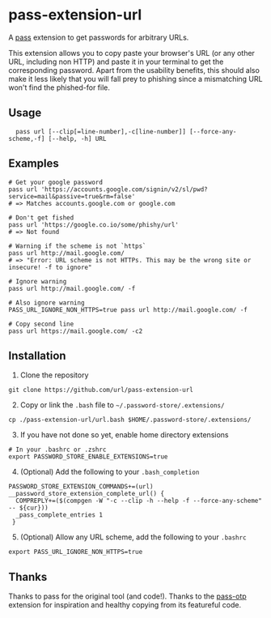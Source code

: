 # pass-extension-url

A [pass](https://www.passwordstore.org/) extension to get passwords for arbitrary URLs.

This extension allows you to copy paste your browser's URL (or any other URL, including non HTTP) and paste it in your terminal to get the corresponding password. Apart from the usability benefits, this should also make it less likely that you will fall prey to phishing since a mismatching URL won't find the phished-for file.

## Usage

```
  pass url [--clip[=line-number],-c[line-number]] [--force-any-scheme,-f] [--help, -h] URL
```

## Examples

```shell
# Get your google password
pass url 'https://accounts.google.com/signin/v2/sl/pwd?service=mail&passive=true&rm=false'
# => Matches accounts.google.com or google.com

# Don't get fished
pass url 'https://google.co.io/some/phishy/url'
# => Not found

# Warning if the scheme is not `https`
pass url http://mail.google.com/
# => "Error: URL scheme is not HTTPs. This may be the wrong site or insecure! -f to ignore"

# Ignore warning
pass url http://mail.google.com/ -f

# Also ignore warning
PASS_URL_IGNORE_NON_HTTPS=true pass url http://mail.google.com/ -f

# Copy second line
pass url https://mail.google.com/ -c2
```

## Installation

1. Clone the repository

```shell
git clone https://github.com/url/pass-extension-url
```

2. Copy or link the `.bash` file to `~/.password-store/.extensions/`

```shell
cp ./pass-extension-url/url.bash $HOME/.password-store/.extensions/
```

3. If you have not done so yet, enable home directory extensions

```shell
# In your .bashrc or .zshrc
export PASSWORD_STORE_ENABLE_EXTENSIONS=true
```

4. (Optional) Add the following to your `.bash_completion`

```shell
PASSWORD_STORE_EXTENSION_COMMANDS+=(url)
__password_store_extension_complete_url() {
  COMPREPLY+=($(compgen -W "-c --clip -h --help -f --force-any-scheme" -- ${cur}))
  _pass_complete_entries 1
 }
```

5. (Optional) Allow any URL scheme, add the following to your `.bashrc`

```shell
export PASS_URL_IGNORE_NON_HTTPS=true
```

## Thanks

Thanks to pass for the original tool (and code!). Thanks to the [pass-otp](https://github.com/tadfisher/pass-otp) extension for inspiration and healthy copying from its featureful code.

